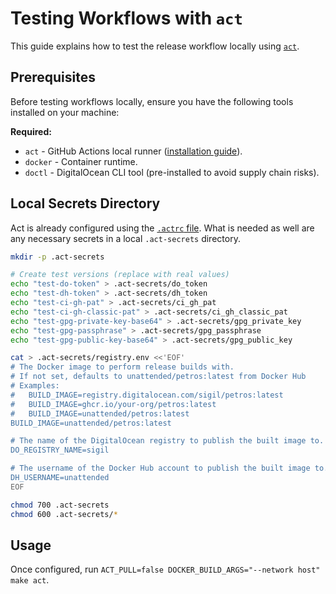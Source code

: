 # Testing Workflows with `act`

This guide explains how to test the release workflow locally using [`act`](https://github.com/nektos/act).

## Prerequisites

Before testing workflows locally, ensure you have the following tools installed on your machine:

**Required:**
- `act` - GitHub Actions local runner ([installation guide](https://github.com/nektos/act#installation)).
- `docker` - Container runtime.
- `doctl` - DigitalOcean CLI tool (pre-installed to avoid supply chain risks).

## Local Secrets Directory

Act is already configured using the [`.actrc` file](./.actrc). What is needed as well are any necessary secrets in a local `.act-secrets` directory.

```bash
mkdir -p .act-secrets

# Create test versions (replace with real values)
echo "test-do-token" > .act-secrets/do_token
echo "test-dh-token" > .act-secrets/dh_token
echo "test-ci-gh-pat" > .act-secrets/ci_gh_pat
echo "test-ci-gh-classic-pat" > .act-secrets/ci_gh_classic_pat
echo "test-gpg-private-key-base64" > .act-secrets/gpg_private_key
echo "test-gpg-passphrase" > .act-secrets/gpg_passphrase
echo "test-gpg-public-key-base64" > .act-secrets/gpg_public_key

cat > .act-secrets/registry.env <<'EOF'
# The Docker image to perform release builds with.
# If not set, defaults to unattended/petros:latest from Docker Hub
# Examples:
#   BUILD_IMAGE=registry.digitalocean.com/sigil/petros:latest
#   BUILD_IMAGE=ghcr.io/your-org/petros:latest
#   BUILD_IMAGE=unattended/petros:latest
BUILD_IMAGE=unattended/petros:latest

# The name of the DigitalOcean registry to publish the built image to.
DO_REGISTRY_NAME=sigil

# The username of the Docker Hub account to publish the built image to.
DH_USERNAME=unattended
EOF

chmod 700 .act-secrets
chmod 600 .act-secrets/*
```

## Usage

Once configured, run `ACT_PULL=false DOCKER_BUILD_ARGS="--network host" make act`.
